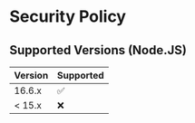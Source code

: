 # Security Policy

## Supported Versions (Node.JS)

| Version | Supported          |
| ------- | ------------------ |
| 16.6.x   | :white_check_mark: |
| < 15.x    | :x:                |

